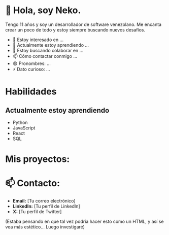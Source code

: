 # 👋 Hola, soy Neko.

Tengo 11 años y soy un desarrollador de software venezolano. Me encanta crear un poco de todo y estoy siempre buscando nuevos desafíos.

- 👀 Estoy interesado en ...
- 🌱 Actualmente estoy aprendiendo ...
- 💞️ Estoy buscando colaborar en ...
- 📫 Cómo contactar conmigo ...
- 😄 Pronombres: ...
- ⚡ Dato curioso: ...


# Habilidades

## Actualmente estoy aprendiendo

- Python
- JavaScript
- React
- SQL

# Mis proyectos:
 


# 📫 Contacto:

- **Email:** [Tu correo electrónico]
- **LinkedIn:** [Tu perfil de LinkedIn]
- **X:** [Tu perfil de Twitter]

(Estaba pensando en que tal vez podría hacer esto como un HTML, y así se vea más estético... Luego investigaré)